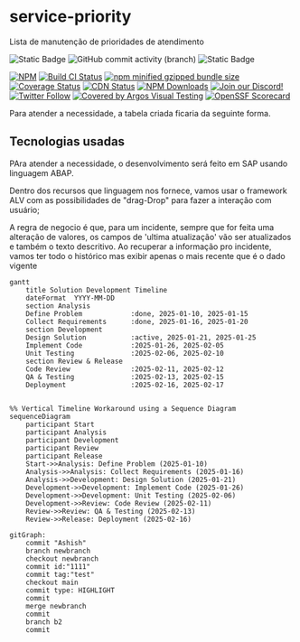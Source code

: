 # service-priority
 Lista de manutenção de prioridades de atendimento

![Static Badge](https://img.shields.io/badge/development-abap-blue)
![GitHub commit activity (branch)](https://img.shields.io/github/commit-activity/t/edmilson-nascimento/service-priority)
![Static Badge](https://img.shields.io/badge/thiago_barcellos-abap-green)


[![NPM](https://img.shields.io/npm/v/mermaid)](https://www.npmjs.com/package/mermaid)
[![Build CI Status](https://github.com/mermaid-js/mermaid/actions/workflows/build.yml/badge.svg)](https://github.com/mermaid-js/mermaid/actions/workflows/build.yml)
[![npm minified gzipped bundle size](https://img.shields.io/bundlephobia/minzip/mermaid)](https://bundlephobia.com/package/mermaid)
[![Coverage Status](https://codecov.io/github/mermaid-js/mermaid/branch/develop/graph/badge.svg)](https://app.codecov.io/github/mermaid-js/mermaid/tree/develop)
[![CDN Status](https://img.shields.io/jsdelivr/npm/hm/mermaid)](https://www.jsdelivr.com/package/npm/mermaid)
[![NPM Downloads](https://img.shields.io/npm/dm/mermaid)](https://www.npmjs.com/package/mermaid)
[![Join our Discord!](https://img.shields.io/static/v1?message=join%20chat&color=9cf&logo=discord&label=discord)](https://discord.gg/AgrbSrBer3)
[![Twitter Follow](https://img.shields.io/badge/Social-mermaidjs__-blue?style=social&logo=X)](https://twitter.com/mermaidjs_)
[![Covered by Argos Visual Testing](https://argos-ci.com/badge.svg)](https://argos-ci.com?utm_source=mermaid&utm_campaign=oss)
[![OpenSSF Scorecard](https://api.securityscorecards.dev/projects/github.com/mermaid-js/mermaid/badge)](https://securityscorecards.dev/viewer/?uri=github.com/mermaid-js/mermaid)


Para atender a necessidade, a tabela criada ficaria da seguinte forma.

## Tecnologias usadas
PAra atender a necessidade, o desenvolvimento será feito em SAP usando linguagem ABAP.

Dentro dos recursos que linguagem nos fornece, vamos usar o framework ALV com as possibilidades de "drag-Drop" para fazer a interação com usuário;

A regra de negocio é que, para um incidente, sempre que for feita uma alteração de valores, os campos de 'ultima atualização' vão ser atualizados e também o texto descritivo.
Ao recuperar a informação pro incidente, vamos ter todo o histórico mas exibir apenas o mais recente que é o dado vigente


```mermaid
gantt
    title Solution Development Timeline
    dateFormat  YYYY-MM-DD
    section Analysis
    Define Problem            :done, 2025-01-10, 2025-01-15
    Collect Requirements      :done, 2025-01-16, 2025-01-20
    section Development
    Design Solution           :active, 2025-01-21, 2025-01-25
    Implement Code            :2025-01-26, 2025-02-05
    Unit Testing              :2025-02-06, 2025-02-10
    section Review & Release
    Code Review               :2025-02-11, 2025-02-12
    QA & Testing              :2025-02-13, 2025-02-15
    Deployment                :2025-02-16, 2025-02-17
```


```mermaid

%% Vertical Timeline Workaround using a Sequence Diagram
sequenceDiagram
    participant Start
    participant Analysis
    participant Development
    participant Review
    participant Release
    Start->>Analysis: Define Problem (2025-01-10)
    Analysis->>Analysis: Collect Requirements (2025-01-16)
    Analysis->>Development: Design Solution (2025-01-21)
    Development->>Development: Implement Code (2025-01-26)
    Development->>Development: Unit Testing (2025-02-06)
    Development->>Review: Code Review (2025-02-11)
    Review->>Review: QA & Testing (2025-02-13)
    Review->>Release: Deployment (2025-02-16)

```

```mermaid
gitGraph:
    commit "Ashish"
    branch newbranch
    checkout newbranch
    commit id:"1111"
    commit tag:"test"
    checkout main
    commit type: HIGHLIGHT
    commit
    merge newbranch
    commit
    branch b2
    commit

```